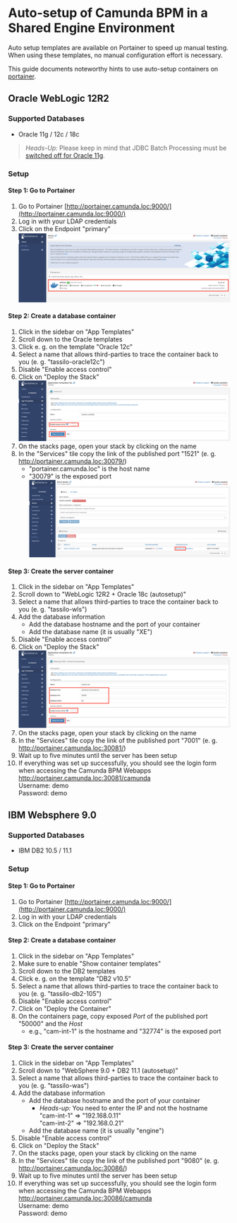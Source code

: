 # Auto-setup of Camunda BPM in a Shared Engine Environment

Auto setup templates are available on Portainer to speed up manual testing.
When using these templates, no manual configuration effort is necessary.

This guide documents noteworthy hints to use auto-setup containers on [portainer](http://portainer.camunda.loc:9000/).

## Oracle WebLogic 12R2
### Supported Databases
* Oracle 11g / 12c / 18c

> *Heads-Up:* Please keep in mind that JDBC Batch Processing must be [switched off for Oracle 11g](https://docs.camunda.org/manual/latest/user-guide/process-engine/database/#jdbc-batch-processing).

### Setup
#### Step 1: Go to Portainer
1. Go to Portainer [http://portainer.camunda.loc:9000/](http://portainer.camunda.loc:9000/)
2. Log in with your LDAP credentials
3. Click on the Endpoint "primary"
   ![wls step1](./img/autosetup-wls-step1.png)

#### Step 2: Create a database container
1. Click in the sidebar on "App Templates"
1. Scroll down to the Oracle templates
2. Click e. g. on the template "Oracle 12c"
3. Select a name that allows third-parties to trace the container back to you (e. g. "tassilo-oracle12c")
4. Disable "Enable access control"
5. Click on "Deploy the Stack"
![wls step2 a](./img/autosetup-wls-step2a.png)
6. On the stacks page, open your stack by clicking on the name
7. In the "Services" tile copy the link of the published port "1521" (e. g. http://portainer.camunda.loc:30079/)
   * "portainer.camunda.loc" is the host name
   * "30079" is the exposed port
![wls step2 b](./img/autosetup-wls-step2b.png)

#### Step 3: Create the server container
1. Click in the sidebar on "App Templates"
2. Scroll down to "WebLogic 12R2 + Oracle 18c (autosetup)"
3. Select a name that allows third-parties to trace the container back to you (e. g. "tassilo-wls")
4. Add the database information
   * Add the database hostname and the port of your container
   * Add the database name (it is usually "XE")
5. Disable "Enable access control"
6. Click on "Deploy the Stack"
![wls step3](./img/autosetup-wls-step3.png)
7. On the stacks page, open your stack by clicking on the name
8. In the "Services" tile copy the link of the published port "7001" (e. g. http://portainer.camunda.loc:30081/)
9. Wait up to five minutes until the server has been setup
10. If everything was set up successfully, you should see the login form when accessing the Camunda BPM Webapps \
    http://portainer.camunda.loc:30081/camunda \
    Username: demo \
    Password: demo

## IBM Websphere 9.0
### Supported Databases
* IBM DB2 10.5 / 11.1

### Setup
#### Step 1: Go to Portainer
1. Go to Portainer [http://portainer.camunda.loc:9000/](http://portainer.camunda.loc:9000/)
2. Log in with your LDAP credentials
3. Click on the Endpoint "primary"

#### Step 2: Create a database container
1. Click in the sidebar on "App Templates"
1. Make sure to enable "Show container templates"
1. Scroll down to the DB2 templates
2. Click e. g. on the template "DB2 v10.5"
3. Select a name that allows third-parties to trace the container back to you (e. g. "tassilo-db2-105")
4. Disable "Enable access control"
5. Click on "Deploy the Container"
6. On the containers page, copy exposed *Port* of the published port "50000" and the *Host*
   * e.g., "cam-int-1" is the hostname and "32774" is the exposed port

#### Step 3: Create the server container
1. Click in the sidebar on "App Templates"
2. Scroll down to "WebSphere 9.0 + DB2 11.1 (autosetup)"
3. Select a name that allows third-parties to trace the container back to you (e. g. "tassilo-was")
4. Add the database information
   * Add the database hostname and the port of your container
     * *Heads-up:* You need to enter the IP and not the hostname \
       "cam-int-1" => "192.168.0.11" \
       "cam-int-2" => "192.168.0.21"
   * Add the database name (it is usually "engine")
5. Disable "Enable access control"
6. Click on "Deploy the Stack"
7. On the stacks page, open your stack by clicking on the name
8. In the "Services" tile copy the link of the published port "9080" (e. g. http://portainer.camunda.loc:30086/)
9. Wait up to five minutes until the server has been setup
10. If everything was set up successfully, you should see the login form when accessing the Camunda BPM Webapps \
    http://portainer.camunda.loc:30086/camunda \
    Username: demo \
    Password: demo
